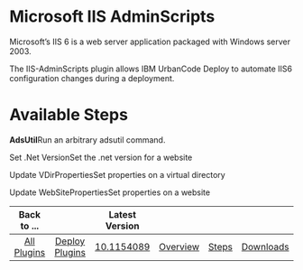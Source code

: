 
# Microsoft IIS AdminScripts

Microsoft’s IIS 6 is a web server application packaged with Windows server 2003.

The IIS-AdminScripts plugin allows IBM UrbanCode Deploy to automate IIS6 configuration changes during a deployment.


# Available Steps

**AdsUtil**Run an arbitrary adsutil command.

Set .Net VersionSet the .net version for a website

Update VDirPropertiesSet properties on a virtual directory

Update WebSitePropertiesSet properties on a website



|Back to ...||Latest Version||||
| :---: | :---: | :---: | :---: | :---: | :---: |
|[All Plugins](../../index.md)|[Deploy Plugins](../README.md)|[10.1154089](https://raw.githubusercontent.com/UrbanCode/IBM-UCD-PLUGINS/main/files/IIS-AdminScripts/ucd-IIS-AdminScripts-10.1154089.zip)|[Overview](overview.md)|[Steps](steps.md)|[Downloads](downloads.md)|
